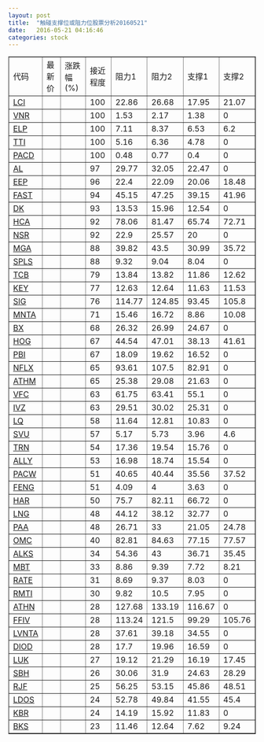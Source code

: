 ```yaml
---
layout: post
title:  "触碰支撑位或阻力位股票分析20160521"
date:   2016-05-21 04:16:46
categories: stock
---
```

<script type="text/javascript">
var stockList = []
stockList.push('gb_lci');
stockList.push('gb_vnr');
stockList.push('gb_elp');
stockList.push('gb_tti');
stockList.push('gb_pacd');
stockList.push('gb_al');
stockList.push('gb_eep');
stockList.push('gb_fast');
stockList.push('gb_dk');
stockList.push('gb_hca');
stockList.push('gb_nsr');
stockList.push('gb_mga');
stockList.push('gb_spls');
stockList.push('gb_tcb');
stockList.push('gb_key');
stockList.push('gb_sig');
stockList.push('gb_mnta');
stockList.push('gb_bx');
stockList.push('gb_hog');
stockList.push('gb_pbi');
stockList.push('gb_nflx');
stockList.push('gb_athm');
stockList.push('gb_vfc');
stockList.push('gb_ivz');
stockList.push('gb_lq');
stockList.push('gb_svu');
stockList.push('gb_trn');
stockList.push('gb_ally');
stockList.push('gb_pacw');
stockList.push('gb_feng');
stockList.push('gb_har');
stockList.push('gb_lng');
stockList.push('gb_paa');
stockList.push('gb_omc');
stockList.push('gb_alks');
stockList.push('gb_mbt');
stockList.push('gb_rate');
stockList.push('gb_rmti');
stockList.push('gb_athn');
stockList.push('gb_ffiv');
stockList.push('gb_lvnta');
stockList.push('gb_diod');
stockList.push('gb_luk');
stockList.push('gb_sbh');
stockList.push('gb_rjf');
stockList.push('gb_ldos');
stockList.push('gb_kbr');
stockList.push('gb_bks');
</script>
<table border="1">
 <tr>
 <td>代码</td>
 <td>最新价</td>
 <td>涨跌幅(%)</td>
 <td>接近程度</td>
 <td>阻力1</td>
 <td>阻力2</td>
 <td>支撑1</td>
 <td>支撑2</td>
</tr>
  <tr id="lci" class="red">
  <td><a href="http://stock.finance.sina.com.cn/usstock/quotes/LCI.html" target="_blank">LCI</a></td><td></td><td></td><td>100</td><td>22.86</td><td>26.68</td><td>17.95</td><td>21.07</td></tr>
  <tr id="vnr" class="red">
  <td><a href="http://stock.finance.sina.com.cn/usstock/quotes/VNR.html" target="_blank">VNR</a></td><td></td><td></td><td>100</td><td>1.53</td><td>2.17</td><td>1.38</td><td>0</td></tr>
  <tr id="elp" class="red">
  <td><a href="http://stock.finance.sina.com.cn/usstock/quotes/ELP.html" target="_blank">ELP</a></td><td></td><td></td><td>100</td><td>7.11</td><td>8.37</td><td>6.53</td><td>6.2</td></tr>
  <tr id="tti" class="red">
  <td><a href="http://stock.finance.sina.com.cn/usstock/quotes/TTI.html" target="_blank">TTI</a></td><td></td><td></td><td>100</td><td>5.16</td><td>6.36</td><td>4.78</td><td>0</td></tr>
  <tr id="pacd" class="red">
  <td><a href="http://stock.finance.sina.com.cn/usstock/quotes/PACD.html" target="_blank">PACD</a></td><td></td><td></td><td>100</td><td>0.48</td><td>0.77</td><td>0.4</td><td>0</td></tr>
  <tr id="al" class="red">
  <td><a href="http://stock.finance.sina.com.cn/usstock/quotes/AL.html" target="_blank">AL</a></td><td></td><td></td><td>97</td><td>29.77</td><td>32.05</td><td>22.47</td><td>0</td></tr>
  <tr id="eep" class="red">
  <td><a href="http://stock.finance.sina.com.cn/usstock/quotes/EEP.html" target="_blank">EEP</a></td><td></td><td></td><td>96</td><td>22.4</td><td>22.09</td><td>20.06</td><td>18.48</td></tr>
  <tr id="fast" class="red">
  <td><a href="http://stock.finance.sina.com.cn/usstock/quotes/FAST.html" target="_blank">FAST</a></td><td></td><td></td><td>94</td><td>45.15</td><td>47.25</td><td>39.15</td><td>41.96</td></tr>
  <tr id="dk" class="red">
  <td><a href="http://stock.finance.sina.com.cn/usstock/quotes/DK.html" target="_blank">DK</a></td><td></td><td></td><td>93</td><td>13.53</td><td>15.96</td><td>12.54</td><td>0</td></tr>
  <tr id="hca" class="red">
  <td><a href="http://stock.finance.sina.com.cn/usstock/quotes/HCA.html" target="_blank">HCA</a></td><td></td><td></td><td>92</td><td>78.06</td><td>81.47</td><td>65.74</td><td>72.71</td></tr>
  <tr id="nsr" class="red">
  <td><a href="http://stock.finance.sina.com.cn/usstock/quotes/NSR.html" target="_blank">NSR</a></td><td></td><td></td><td>92</td><td>22.9</td><td>25.57</td><td>20</td><td>0</td></tr>
  <tr id="mga" class="red">
  <td><a href="http://stock.finance.sina.com.cn/usstock/quotes/MGA.html" target="_blank">MGA</a></td><td></td><td></td><td>88</td><td>39.82</td><td>43.5</td><td>30.99</td><td>35.72</td></tr>
  <tr id="spls" class="green">
  <td><a href="http://stock.finance.sina.com.cn/usstock/quotes/SPLS.html" target="_blank">SPLS</a></td><td></td><td></td><td>88</td><td>9.32</td><td>9.04</td><td>8.04</td><td>0</td></tr>
  <tr id="tcb" class="red">
  <td><a href="http://stock.finance.sina.com.cn/usstock/quotes/TCB.html" target="_blank">TCB</a></td><td></td><td></td><td>79</td><td>13.84</td><td>13.82</td><td>11.86</td><td>12.62</td></tr>
  <tr id="key" class="red">
  <td><a href="http://stock.finance.sina.com.cn/usstock/quotes/KEY.html" target="_blank">KEY</a></td><td></td><td></td><td>77</td><td>12.63</td><td>12.64</td><td>11.63</td><td>11.53</td></tr>
  <tr id="sig" class="green">
  <td><a href="http://stock.finance.sina.com.cn/usstock/quotes/SIG.html" target="_blank">SIG</a></td><td></td><td></td><td>76</td><td>114.77</td><td>124.85</td><td>93.45</td><td>105.8</td></tr>
  <tr id="mnta" class="green">
  <td><a href="http://stock.finance.sina.com.cn/usstock/quotes/MNTA.html" target="_blank">MNTA</a></td><td></td><td></td><td>71</td><td>15.46</td><td>16.72</td><td>8.86</td><td>10.08</td></tr>
  <tr id="bx" class="green">
  <td><a href="http://stock.finance.sina.com.cn/usstock/quotes/BX.html" target="_blank">BX</a></td><td></td><td></td><td>68</td><td>26.32</td><td>26.99</td><td>24.67</td><td>0</td></tr>
  <tr id="hog" class="red">
  <td><a href="http://stock.finance.sina.com.cn/usstock/quotes/HOG.html" target="_blank">HOG</a></td><td></td><td></td><td>67</td><td>44.54</td><td>47.01</td><td>38.13</td><td>41.61</td></tr>
  <tr id="pbi" class="red">
  <td><a href="http://stock.finance.sina.com.cn/usstock/quotes/PBI.html" target="_blank">PBI</a></td><td></td><td></td><td>67</td><td>18.09</td><td>19.62</td><td>16.52</td><td>0</td></tr>
  <tr id="nflx" class="red">
  <td><a href="http://stock.finance.sina.com.cn/usstock/quotes/NFLX.html" target="_blank">NFLX</a></td><td></td><td></td><td>65</td><td>93.61</td><td>107.5</td><td>82.91</td><td>0</td></tr>
  <tr id="athm" class="red">
  <td><a href="http://stock.finance.sina.com.cn/usstock/quotes/ATHM.html" target="_blank">ATHM</a></td><td></td><td></td><td>65</td><td>25.38</td><td>29.08</td><td>21.63</td><td>0</td></tr>
  <tr id="vfc" class="red">
  <td><a href="http://stock.finance.sina.com.cn/usstock/quotes/VFC.html" target="_blank">VFC</a></td><td></td><td></td><td>63</td><td>61.75</td><td>63.41</td><td>55.1</td><td>0</td></tr>
  <tr id="ivz" class="green">
  <td><a href="http://stock.finance.sina.com.cn/usstock/quotes/IVZ.html" target="_blank">IVZ</a></td><td></td><td></td><td>63</td><td>29.51</td><td>30.02</td><td>25.31</td><td>0</td></tr>
  <tr id="lq" class="red">
  <td><a href="http://stock.finance.sina.com.cn/usstock/quotes/LQ.html" target="_blank">LQ</a></td><td></td><td></td><td>58</td><td>11.64</td><td>12.81</td><td>10.83</td><td>0</td></tr>
  <tr id="svu" class="green">
  <td><a href="http://stock.finance.sina.com.cn/usstock/quotes/SVU.html" target="_blank">SVU</a></td><td></td><td></td><td>57</td><td>5.17</td><td>5.73</td><td>3.96</td><td>4.6</td></tr>
  <tr id="trn" class="red">
  <td><a href="http://stock.finance.sina.com.cn/usstock/quotes/TRN.html" target="_blank">TRN</a></td><td></td><td></td><td>54</td><td>17.36</td><td>19.54</td><td>15.76</td><td>0</td></tr>
  <tr id="ally" class="red">
  <td><a href="http://stock.finance.sina.com.cn/usstock/quotes/ALLY.html" target="_blank">ALLY</a></td><td></td><td></td><td>53</td><td>16.98</td><td>18.74</td><td>15.54</td><td>0</td></tr>
  <tr id="pacw" class="red">
  <td><a href="http://stock.finance.sina.com.cn/usstock/quotes/PACW.html" target="_blank">PACW</a></td><td></td><td></td><td>51</td><td>40.65</td><td>40.44</td><td>35.56</td><td>37.52</td></tr>
  <tr id="feng" class="red">
  <td><a href="http://stock.finance.sina.com.cn/usstock/quotes/FENG.html" target="_blank">FENG</a></td><td></td><td></td><td>51</td><td>4.09</td><td>4</td><td>3.63</td><td>0</td></tr>
  <tr id="har" class="red">
  <td><a href="http://stock.finance.sina.com.cn/usstock/quotes/HAR.html" target="_blank">HAR</a></td><td></td><td></td><td>50</td><td>75.7</td><td>82.11</td><td>66.72</td><td>0</td></tr>
  <tr id="lng" class="green">
  <td><a href="http://stock.finance.sina.com.cn/usstock/quotes/LNG.html" target="_blank">LNG</a></td><td></td><td></td><td>48</td><td>44.12</td><td>38.12</td><td>32.77</td><td>0</td></tr>
  <tr id="paa" class="green">
  <td><a href="http://stock.finance.sina.com.cn/usstock/quotes/PAA.html" target="_blank">PAA</a></td><td></td><td></td><td>48</td><td>26.71</td><td>33</td><td>21.05</td><td>24.78</td></tr>
  <tr id="omc" class="red">
  <td><a href="http://stock.finance.sina.com.cn/usstock/quotes/OMC.html" target="_blank">OMC</a></td><td></td><td></td><td>40</td><td>82.81</td><td>84.63</td><td>77.15</td><td>77.57</td></tr>
  <tr id="alks" class="red">
  <td><a href="http://stock.finance.sina.com.cn/usstock/quotes/ALKS.html" target="_blank">ALKS</a></td><td></td><td></td><td>34</td><td>54.36</td><td>43</td><td>36.71</td><td>35.45</td></tr>
  <tr id="mbt" class="red">
  <td><a href="http://stock.finance.sina.com.cn/usstock/quotes/MBT.html" target="_blank">MBT</a></td><td></td><td></td><td>33</td><td>8.86</td><td>9.39</td><td>7.72</td><td>8.21</td></tr>
  <tr id="rate" class="red">
  <td><a href="http://stock.finance.sina.com.cn/usstock/quotes/RATE.html" target="_blank">RATE</a></td><td></td><td></td><td>31</td><td>8.69</td><td>9.37</td><td>8.03</td><td>0</td></tr>
  <tr id="rmti" class="red">
  <td><a href="http://stock.finance.sina.com.cn/usstock/quotes/RMTI.html" target="_blank">RMTI</a></td><td></td><td></td><td>30</td><td>9.82</td><td>10.5</td><td>7.95</td><td>0</td></tr>
  <tr id="athn" class="red">
  <td><a href="http://stock.finance.sina.com.cn/usstock/quotes/ATHN.html" target="_blank">ATHN</a></td><td></td><td></td><td>28</td><td>127.68</td><td>133.19</td><td>116.67</td><td>0</td></tr>
  <tr id="ffiv" class="green">
  <td><a href="http://stock.finance.sina.com.cn/usstock/quotes/FFIV.html" target="_blank">FFIV</a></td><td></td><td></td><td>28</td><td>113.24</td><td>121.5</td><td>99.29</td><td>105.76</td></tr>
  <tr id="lvnta" class="red">
  <td><a href="http://stock.finance.sina.com.cn/usstock/quotes/LVNTA.html" target="_blank">LVNTA</a></td><td></td><td></td><td>28</td><td>37.61</td><td>39.18</td><td>34.55</td><td>0</td></tr>
  <tr id="diod" class="green">
  <td><a href="http://stock.finance.sina.com.cn/usstock/quotes/DIOD.html" target="_blank">DIOD</a></td><td></td><td></td><td>28</td><td>17.7</td><td>19.96</td><td>16.59</td><td>0</td></tr>
  <tr id="luk" class="green">
  <td><a href="http://stock.finance.sina.com.cn/usstock/quotes/LUK.html" target="_blank">LUK</a></td><td></td><td></td><td>27</td><td>19.12</td><td>21.29</td><td>16.19</td><td>17.45</td></tr>
  <tr id="sbh" class="green">
  <td><a href="http://stock.finance.sina.com.cn/usstock/quotes/SBH.html" target="_blank">SBH</a></td><td></td><td></td><td>26</td><td>30.06</td><td>31.9</td><td>24.63</td><td>28.29</td></tr>
  <tr id="rjf" class="red">
  <td><a href="http://stock.finance.sina.com.cn/usstock/quotes/RJF.html" target="_blank">RJF</a></td><td></td><td></td><td>25</td><td>56.25</td><td>53.15</td><td>45.86</td><td>48.51</td></tr>
  <tr id="ldos" class="red">
  <td><a href="http://stock.finance.sina.com.cn/usstock/quotes/LDOS.html" target="_blank">LDOS</a></td><td></td><td></td><td>24</td><td>52.78</td><td>49.84</td><td>41.55</td><td>45.4</td></tr>
  <tr id="kbr" class="green">
  <td><a href="http://stock.finance.sina.com.cn/usstock/quotes/KBR.html" target="_blank">KBR</a></td><td></td><td></td><td>24</td><td>14.19</td><td>15.92</td><td>11.83</td><td>0</td></tr>
  <tr id="bks" class="green">
  <td><a href="http://stock.finance.sina.com.cn/usstock/quotes/BKS.html" target="_blank">BKS</a></td><td></td><td></td><td>23</td><td>11.46</td><td>12.64</td><td>7.62</td><td>9.24</td></tr>
</table>
